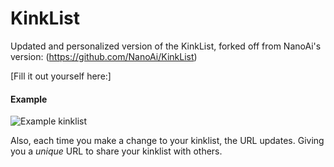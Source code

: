 # KinkList
Updated and personalized version of the KinkList, forked off from NanoAi's version: (https://github.com/NanoAi/KinkList)

[Fill it out yourself here:]

#### Example

![Example kinklist](https://i.imgur.com/hMuRllD.png)

Also, each time you make a change to your kinklist, the URL updates. Giving you a *unique* URL to share your kinklist with others.

